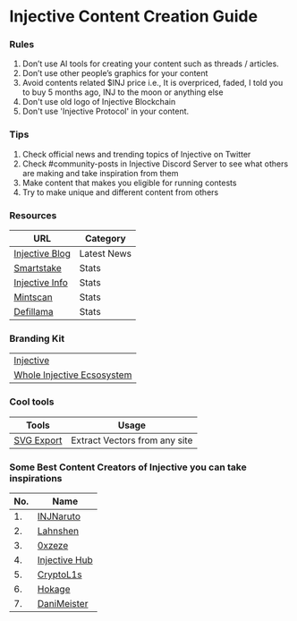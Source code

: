 # Injective Content Creation Guide
### Rules 
1. Don’t use AI tools for creating your content such as threads / articles.
2. Don’t use other people’s graphics for your content
3. Avoid contents related $INJ price i.e., It is overpriced, faded, I told you to buy 5 months ago, INJ to the moon or anything else
4. Don't use old logo of Injective Blockchain
5. Don't use 'Injective Protocol' in your content.

### Tips 
1. Check official news and trending topics of Injective on Twitter
2. Check #community-posts in Injective Discord Server to see what others are making and take inspiration from them
3. Make content that makes you eligible for running contests
4. Try to make unique and different content from others

### Resources
| URL | Category |
| - | - |
| [Injective Blog](https://blog.injective.com/) | Latest News |
| [Smartstake](https://analytics.smartstake.io/injective/stats) | Stats |
| [Injective Info](https://info.injective.exchange/) | Stats |
| [Mintscan](https://www.mintscan.io/injective/)| Stats |
| [Defillama](https://defillama.com/chain/Injective) | Stats |

### Branding Kit

| | 
| - |
| [Injective](https://drive.google.com/drive/folders/1jhbHPy2l7-VGEYxGW-Ec4DXFm35wM2IJ) | 
| [Whole Injective Ecsosystem](https://injspace.notion.site/Injective-Ecosystem-Brand-Kit-Ambassador-Manual-1fbf927afc1f410cae85fa6c582c24da?pvs=4)

### Cool tools
| Tools | Usage |
| - | - |
| [SVG Export](https://chromewebstore.google.com/detail/svg-export/naeaaedieihlkmdajjefioajbbdbdjgp?hl=en-GB) | Extract Vectors from any site | 

### Some Best Content Creators of Injective you can take inspirations 
| No. | Name |
| - | - |
| 1. | [INJNaruto](https://twitter.com/INJNaruto) |
| 2. | [Lahnshen](https://twitter.com/Lahnshen) |
| 3. | [0xzeze](https://twitter.com/0xzeze) |
| 4. | [Injective Hub](https://twitter.com/Injective_Hub) |
| 5. | [CryptoL1s](https://twitter.com/CryptoL1s) |
| 6. | [Hokage](https://twitter.com/Zion_C_) |
| 7. | [DaniMeister](https://twitter.com/Dani_OOR) |

